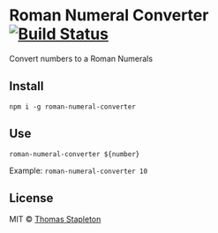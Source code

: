 # Roman Numeral Converter [![Build Status](https://travis-ci.org/tomsta93/roman-numeral-converter.svg?branch=master)](https://travis-ci.org/tomsta93/roman-numeral-converter)
Convert numbers to a Roman Numerals

## Install

`npm i -g roman-numeral-converter`

## Use

`roman-numeral-converter ${number}`

Example: `roman-numeral-converter 10`

## License

MIT © [Thomas Stapleton](https://github.com/tomsta93)
